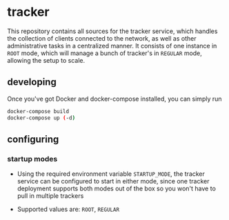 # tracker

This repository contains all sources for the tracker service, which handles the collection of clients connected to the network, as well as other administrative tasks in a centralized manner. It consists of one instance in `ROOT` mode, which will manage a bunch of tracker's in `REGULAR` mode, allowing the setup to scale.

## developing

Once you've got Docker and docker-compose installed, you can simply run

```bash
docker-compose build
docker-compose up (-d)
```

## configuring

### startup modes

- Using the required environment variable `STARTUP_MODE`, the tracker service can be configured to start in either mode, since one tracker deployment supports both modes out of the box so you won't have to pull in multiple trackers

- Supported values are: `ROOT`, `REGULAR`
